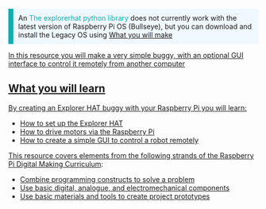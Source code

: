 <p style="border-left: solid; border-width:10px; border-color: #0faeb0; background-color: aliceblue; padding: 10px;">
An <span style="color: #0faeb0">The explorerhat python library</span> does not currently work with the latest version of Raspberry Pi OS (Bullseye), but you can download and install the Legacy OS using <a href="https://www.raspberrypi.com/software/> Raspberry Pi Imager</a> for all your Explorer HAT projects.
</p>

## What you will make
In this resource you will make a very simple buggy, with an optional GUI interface to control it remotely from another computer

## What you will learn
By creating an Explorer HAT buggy with your Raspberry Pi you will learn:

- How to set up the Explorer HAT
- How to drive motors via the Raspberry Pi
- How to create a simple GUI to control a robot remotely

This resource covers elements from the following strands of the [Raspberry Pi Digital Making Curriculum](https://www.raspberrypi.org/curriculum/):

- [Combine programming constructs to solve a problem](https://www.raspberrypi.org/curriculum/programming/builder)
- [Use basic digital, analogue, and electromechanical components](https://www.raspberrypi.org/curriculum/physical-computing/creator)
- [Use basic materials and tools to create project prototypes](https://www.raspberrypi.org/curriculum/manufacture/creator)

